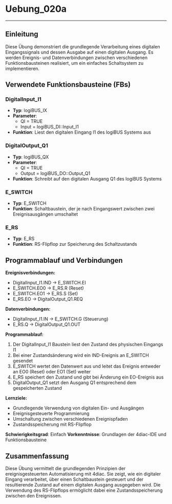 # Uebung_020a

* * * * * * * * * *

## Einleitung
Diese Übung demonstriert die grundlegende Verarbeitung eines digitalen Eingangssignals und dessen Ausgabe auf einen digitalen Ausgang. Es werden Ereignis- und Datenverbindungen zwischen verschiedenen Funktionsbausteinen realisiert, um ein einfaches Schaltsystem zu implementieren.

## Verwendete Funktionsbausteine (FBs)

### DigitalInput_I1
- **Typ**: logiBUS_IX
- **Parameter**:
  - QI = TRUE
  - Input = logiBUS_DI::Input_I1
- **Funktion**: Liest den digitalen Eingang I1 des logiBUS Systems aus

### DigitalOutput_Q1
- **Typ**: logiBUS_QX
- **Parameter**:
  - QI = TRUE
  - Output = logiBUS_DO::Output_Q1
- **Funktion**: Schreibt auf den digitalen Ausgang Q1 des logiBUS Systems

### E_SWITCH
- **Typ**: E_SWITCH
- **Funktion**: Schaltbaustein, der je nach Eingangswert zwischen zwei Ereignisausgängen umschaltet

### E_RS
- **Typ**: E_RS
- **Funktion**: RS-Flipflop zur Speicherung des Schaltzustands

## Programmablauf und Verbindungen

**Ereignisverbindungen:**
- DigitalInput_I1.IND → E_SWITCH.EI
- E_SWITCH.EO0 → E_RS.R (Reset)
- E_SWITCH.EO1 → E_RS.S (Set)
- E_RS.EO → DigitalOutput_Q1.REQ

**Datenverbindungen:**
- DigitalInput_I1.IN → E_SWITCH.G (Steuerung)
- E_RS.Q → DigitalOutput_Q1.OUT

**Programmablauf:**
1. Der DigitalInput_I1 Baustein liest den Zustand des physischen Eingangs I1
2. Bei einer Zustandsänderung wird ein IND-Ereignis an E_SWITCH gesendet
3. E_SWITCH wertet den Datenwert aus und leitet das Ereignis entweder an EO0 (Reset) oder EO1 (Set) weiter
4. E_RS speichert den Zustand und gibt bei Änderung ein EO-Ereignis aus
5. DigitalOutput_Q1 setzt den Ausgang Q1 entsprechend dem gespeicherten Zustand

**Lernziele:**
- Grundlegende Verwendung von digitalen Ein- und Ausgängen
- Ereignisgesteuerte Programmierung
- Umschaltung zwischen verschiedenen Ereignispfaden
- Zustandsspeicherung mit RS-Flipflop

**Schwierigkeitsgrad**: Einfach
**Vorkenntnisse**: Grundlagen der 4diac-IDE und Funktionsbausteine

## Zusammenfassung
Diese Übung vermittelt die grundlegenden Prinzipien der ereignisgesteuerten Automatisierung mit 4diac. Sie zeigt, wie ein digitaler Eingang verarbeitet, über einen Schaltbaustein gesteuert und der resultierende Zustand auf einem digitalen Ausgang ausgegeben wird. Die Verwendung des RS-Flipflops ermöglicht dabei eine Zustandsspeicherung zwischen den Ereignissen.